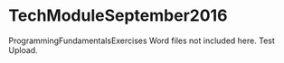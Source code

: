 # TechModuleSeptember2016
ProgrammingFundamentalsExercises
Word files not included here.
Test Upload.

